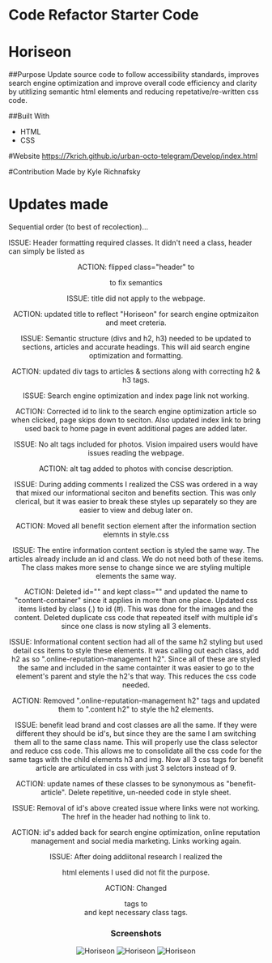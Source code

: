 # Code Refactor Starter Code

# Horiseon

##Purpose
Update source code to follow accessibility standards, improves search engine optimization and improve overall code efficiency and clarity by utitlizing semantic html elements and reducing repetative/re-written css code.

##Built With
* HTML
* CSS

#Website
https://7krich.github.io/urban-octo-telegram/Develop/index.html

#Contribution
Made by Kyle Richnafsky

# Updates made

Sequential order (to best of recolection)...

ISSUE: Header formatting required classes. It didn't need a class, header can simply be listed as <header>

ACTION: flipped class="header" to <header> to fix semantics

ISSUE: title did not apply to the webpage.

ACTION: updated title to reflect "Horiseon" for search engine optmizaiton and meet creteria.

ISSUE: Semantic structure (divs and h2, h3) needed to be updated to sections, articles and accurate headings. This will aid search engine optimization and formatting.

ACTION: updated div tags to articles & sections along with correcting h2 & h3 tags.

ISSUE: Search engine optimization and index page link not working.

ACTION: Corrected id to link to the search engine optimization article so when clicked, page skips down to seciton. Also updated index link to bring used back to home page in event additional pages are added later.

ISSUE: No alt tags included for photos. Vision impaired users would have issues reading the webpage.

ACTION: alt tag added to photos with concise description.

ISSUE: During adding comments I realized the CSS was ordered in a way that mixed our informational seciton and benefits section. This was only clerical, but it was easier to break these styles up separately so they are easier to view and debug later on.

ACTION: Moved all benefit section element after the information section elemnts in style.css

ISSUE: The entire information content section is styled the same way. The articles already include an id and class. We do not need both of these items. The class makes more sense to change since we are styling multiple elements the same way.

ACTION: Deleted id="" and kept class="" and updated the name to "content-container" since it applies in more than one place. Updated css items listed by class (.) to id (#). This was done for the images and the content. Deleted duplicate css code that repeated itself with multiple id's since one class is now styling all 3 elements.

ISSUE: Informational content section had all of the same h2 styling but used detail css items to style these elements. It was calling out each class, add h2 as so ".online-reputation-management h2". Since all of these are styled the same and included in the same containter it was easier to go to the element's parent and style the h2's that way. This reduces the css code needed.

ACTION: Removed ".online-reputation-management h2" tags and updated them to ".content h2" to style the h2 elements.

ISSUE: benefit lead brand and cost classes are all the same. If they were different they should be id's, but since they are the same I am switching them all to the same class name. This will properly use the class selector and reduce css code. This allows me to consolidate all the css code for the same tags with the child elements h3 and img. Now all 3 css tags for benefit article are articulated in css with just 3 selctors instead of 9.

ACTION: update names of these classes to be synonymous as "benefit-article". Delete repetitive, un-needed code in style sheet.

ISSUE: Removal of id's above created issue where links were not working. The href in the header had nothing to link to.

ACTION: id's added back for search engine optimization, online reputation management and social media marketing. Links working again.

ISSUE: After doing addiitonal research I realized the <article> html elements I used did not fit the purpose.

ACTION: Changed <article> tags to <div> and kept necessary class tags.

# Screenshots

![Horiseon](assets/images/horiseaon-screenshot-1.jpg)
![Horiseon](assets/images/horiseaon-screenshot-2.jpg)
![Horiseon](assets/images/horiseaon-screenshot-3.jpg)
